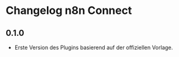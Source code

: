 # Changelog n8n Connect

## 0.1.0
- Erste Version des Plugins basierend auf der offiziellen Vorlage.
